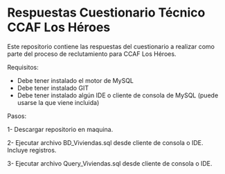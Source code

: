 # Respuestas Cuestionario Técnico CCAF Los Héroes

Este repositorio contiene las respuestas del cuestionario a realizar como parte del proceso de reclutamiento para CCAF Los Héroes.

Requisitos:
- Debe tener instalado el motor de MySQL
- Debe tener instalado GIT
- Debe tener instalado algún IDE o cliente de consola de MySQL (puede usarse la que viene incluida)

Pasos:

  1- Descargar repositorio en maquina.
  
  2- Ejecutar archivo BD_Viviendas.sql desde cliente de consola o IDE. Incluye registros.
  
  3- Ejecutar archivo Query_Viviendas.sql desde cliente de consola o IDE.
